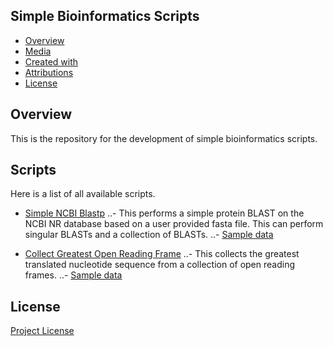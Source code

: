 ## Simple Bioinformatics Scripts

- [Overview](#overview)
- [Media](#media)
- [Created with](#created-with)
- [Attributions](#attributions)
- [License](#license)

<a name="overview"/></a>
## Overview
This is the repository for the development of simple bioinformatics scripts.

<a name="scripts"></a>
## Scripts
Here is a list of all available scripts.
- [Simple NCBI Blastp](scripts/simple-ncbi-blastp.py)
..- This performs a simple protein BLAST on the NCBI NR database based on a user provided fasta file. This can perform singular BLASTs and a collection of BLASTs.
..- [Sample data](sample-data/simple-ncbi-blastp.py)

- [Collect Greatest Open Reading Frame](scripts/collect-greatest-frame.py)
..- This collects the greatest translated nucleotide sequence from a collection of open reading frames. 
..- [Sample data](sample-data/collect-greatest-frame.py)  

<a name="license"></a>
## License
[Project License](LICENSE.md)
